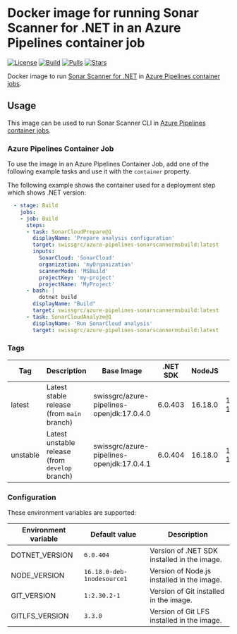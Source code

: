 # Docker image for running Sonar Scanner for .NET in an Azure Pipelines container job

<!-- markdownlint-disable MD013 -->
[![License](https://img.shields.io/badge/license-MIT-blue.svg?style=flat-square)](https://github.com/swissgrc/docker-azure-pipelines-sonarscannermsbuild/blob/main/LICENSE) [![Build](https://img.shields.io/github/actions/workflow/status/swissgrc/docker-azure-pipelines-sonarscannermsbuild/publish.yml?branch=develop&style=flat-square)](https://github.com/swissgrc/docker-azure-pipelines-sonarscannermsbuild/actions/workflows/publish.yml) [![Pulls](https://img.shields.io/docker/pulls/swissgrc/azure-pipelines-sonarscannermsbuild.svg?style=flat-square)](https://hub.docker.com/r/swissgrc/azure-pipelines-sonarscannermsbuild) [![Stars](https://img.shields.io/docker/stars/swissgrc/azure-pipelines-sonarscannermsbuild.svg?style=flat-square)](https://hub.docker.com/r/swissgrc/azure-pipelines-sonarscannermsbuild)
<!-- markdownlint-restore -->

Docker image to run [Sonar Scanner for .NET] in [Azure Pipelines container jobs].

## Usage

This image can be used to run Sonar Scanner CLI in [Azure Pipelines container jobs].

### Azure Pipelines Container Job

To use the image in an Azure Pipelines Container Job, add one of the following example tasks and use it with the `container` property.

The following example shows the container used for a deployment step which shows .NET version:

```yaml
  - stage: Build
    jobs:
    - job: Build
      steps:
      - task: SonarCloudPrepare@1
        displayName: 'Prepare analysis configuration'
        target: swissgrc/azure-pipelines-sonarscannermsbuild:latest
        inputs:
          SonarCloud: 'SonarCloud'
          organization: 'myOrganization'
          scannerMode: 'MSBuild'
          projectKey: 'my-project'
          projectName: 'MyProject'
      - bash: |
          dotnet build
        displayName: "Build"
        target: swissgrc/azure-pipelines-sonarscannermsbuild:latest
      - task: SonarCloudAnalyze@1
        displayName: 'Run SonarCloud analysis'
        target: swissgrc/azure-pipelines-sonarscannermsbuild:latest
```

### Tags

| Tag        | Description                                     | Base Image                                | .NET SDK | NodeJS  | Git        | Git LFS | Size                                                                                                                                         |
|------------|-------------------------------------------------|-------------------------------------------|----------|---------|------------|---------|----------------------------------------------------------------------------------------------------------------------------------------------|
| latest     | Latest stable release (from `main` branch)      | swissgrc/azure-pipelines-openjdk:17.0.4.0 | 6.0.403  | 16.18.0 | 1:2.30.2-1 | 3.2.0   | ![Docker Image Size (tag)](https://img.shields.io/docker/image-size/swissgrc/azure-pipelines-sonarscannermsbuild/latest?style=flat-square)   |
| unstable   | Latest unstable release (from `develop` branch) | swissgrc/azure-pipelines-openjdk:17.0.4.1 | 6.0.404  | 16.18.0 | 1:2.30.2-1 | 3.3.0   | ![Docker Image Size (tag)](https://img.shields.io/docker/image-size/swissgrc/azure-pipelines-sonarscannermsbuild/unstable?style=flat-square) |

### Configuration

These environment variables are supported:

| Environment variable   | Default value              | Description                                 |
|------------------------|----------------------------|---------------------------------------------|
| DOTNET_VERSION         | `6.0.404`                  | Version of .NET SDK installed in the image. |
| NODE_VERSION           | `16.18.0-deb-1nodesource1` | Version of Node.js installed in the image.  |
| GIT_VERSION            | `1:2.30.2-1`               | Version of Git installed in the image.      |
| GITLFS_VERSION         | `3.3.0`                    | Version of Git LFS installed in the image.  |

[Sonar Scanner for .NET]: https://docs.sonarqube.org/latest/analysis/scan/sonarscanner-for-msbuild/
[Azure Pipelines container jobs]: https://docs.microsoft.com/en-us/azure/devops/pipelines/process/container-phases
